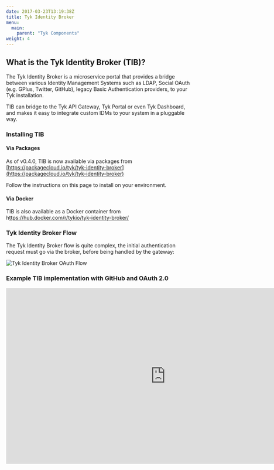 ```yaml
---
date: 2017-03-23T13:19:38Z
title: Tyk Identity Broker
menu:
  main:
    parent: "Tyk Components"
weight: 4 
---
```


## What is the Tyk Identity Broker (TIB)?

The Tyk Identity Broker is a microservice portal that provides a bridge between various Identity Management Systems such as LDAP, Social OAuth (e.g. GPlus, Twitter, GitHub), legacy Basic Authentication providers, to your Tyk installation.

TIB can bridge to the Tyk API Gateway, Tyk Portal or even Tyk Dashboard, and makes it easy to integrate custom IDMs to your system in a pluggable way.

### Installing TIB

#### Via Packages

As of v0.4.0, TIB is now available via packages from [https://packagecloud.io/tyk/tyk-identity-broker](https://packagecloud.io/tyk/tyk-identity-broker)

Follow the instructions on this page to install on your environment.

#### Via Docker

TIB is also available as a Docker container from h[ttps://hub.docker.com/r/tykio/tyk-identity-broker/](https://hub.docker.com/r/tykio/tyk-identity-broker/)


### Tyk Identity Broker Flow

The Tyk Identity Broker flow is quite complex, the initial authentication request must go via the broker, before being handled by the gateway:

![Tyk Identity Broker OAuth Flow][2]

### Example TIB implementation with GitHub and OAuth 2.0

<iframe width="870" height="480" src="https://www.youtube.com/embed/gqUaDM4aJTw" frameborder="0" allow="autoplay; encrypted-media" allowfullscreen></iframe>

[2]: /docs/img/diagrams/idbroker.png

